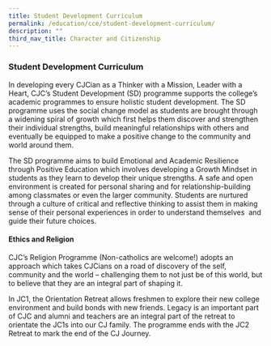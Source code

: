 ```yaml
---
title: Student Development Curriculum
permalink: /education/cce/student-development-curriculum/
description: ""
third_nav_title: Character and Citizenship
---
```

### Student Development Curriculum

In developing every CJCian as a Thinker with a Mission, Leader with a Heart, CJC’s Student Development (SD) programme supports the college’s academic programmes to ensure holistic student development. The SD programme uses the social change model as students are brought through a widening spiral of growth which first helps them discover and strengthen their individual strengths, build meaningful relationships with others and eventually be equipped to make a positive change to the community and world around them.   
  

The SD programme aims to build Emotional and Academic Resilience through Positive Education which involves developing a Growth Mindset in students as they learn to develop their unique strengths. A safe and open environment is created for personal sharing and for relationship-building among classmates or even the larger community. Students are nurtured through a culture of critical and reflective thinking to assist them in making sense of their personal experiences in order to understand themselves  and guide their future choices.

  

  

#### Ethics and Religion

CJC’s Religion Programme (Non-catholics are welcome!) adopts an approach which takes CJCians on a road of discovery of the self, community and the world – challenging them to not just be of this world, but to believe that they are an integral part of shaping it.

  

In JC1, the Orientation Retreat allows freshmen to explore their new college environment and build bonds with new friends. Legacy is an important part of CJC and alumni and teachers are an integral part of the retreat to orientate the JC1s into our CJ family. The programme ends with the JC2 Retreat to mark the end of the CJ Journey.